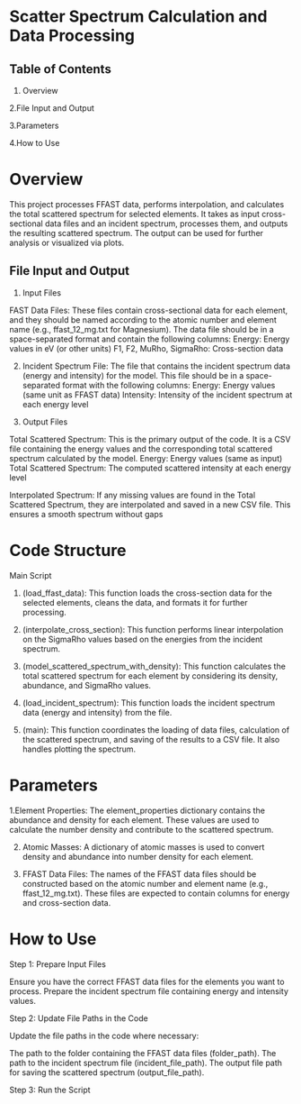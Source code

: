 # Scatter Spectrum Calculation and Data Processing


## Table of Contents

  1. Overview
     
  2.File Input and Output
  
  3.Parameters
  
  4.How to Use

  

# Overview

This project processes FFAST data, performs interpolation, and calculates the total scattered spectrum for selected elements. It takes as input cross-sectional data files and an incident spectrum, processes them, and outputs the resulting scattered spectrum. The output can be used for further analysis or visualized via plots.


## File Input and Output
1. Input Files

FAST Data Files: These files contain cross-sectional data for each element, and they should be named according to the atomic number and element name (e.g., ffast_12_mg.txt for Magnesium). The data file    should be in a space-separated format and contain the following columns:
        Energy: Energy values in eV (or other units)
        F1, F2, MuRho, SigmaRho: Cross-section data

2. Incident Spectrum File: The file that contains the incident spectrum data (energy and intensity) for the model. This file should be in a space-separated format with the following columns:
        Energy: Energy values (same unit as FFAST data)
        Intensity: Intensity of the incident spectrum at each energy level

3. Output Files

  Total Scattered Spectrum: This is the primary output of the code. It is a CSV file containing the energy values and the corresponding total scattered spectrum calculated by the model.
        Energy: Energy values (same as input)
        Total Scattered Spectrum: The computed scattered intensity at each energy level

  Interpolated Spectrum: If any missing values are found in the Total Scattered Spectrum, they are interpolated and saved in a new CSV file. This ensures a smooth spectrum without gaps


# Code Structure

Main Script

  1. (load_ffast_data): This function loads the cross-section data for the selected elements, cleans the data, and formats it for further processing.

  2. (interpolate_cross_section): This function performs linear interpolation on the SigmaRho values based on the energies from the incident spectrum.

  3. (model_scattered_spectrum_with_density): This function calculates the total scattered spectrum for each element by considering its density, abundance, and SigmaRho values.

  4. (load_incident_spectrum): This function loads the incident spectrum data (energy and intensity) from the file.

  5. (main): This function coordinates the loading of data files, calculation of the scattered spectrum, and saving of the results to a CSV file. It also handles plotting the spectrum.


  # Parameters
  
   1.Element Properties:
     The element_properties dictionary contains the abundance and density for each element. These values are used to calculate the number density and contribute to the scattered spectrum.

   2. Atomic Masses:
     A dictionary of atomic masses is used to convert density and abundance into number density for each element.

  3. FFAST Data Files:
     The names of the FFAST data files should be constructed based on the atomic number and element name (e.g., ffast_12_mg.txt). These files are expected to contain columns for energy and cross-section data.



  # How to Use
Step 1: Prepare Input Files

  Ensure you have the correct FFAST data files for the elements you want to process.
  Prepare the incident spectrum file containing energy and intensity values.

Step 2: Update File Paths in the Code

Update the file paths in the code where necessary:

  The path to the folder containing the FFAST data files (folder_path).
  The path to the incident spectrum file (incident_file_path).
  The output file path for saving the scattered spectrum (output_file_path).

Step 3: Run the Script


 
